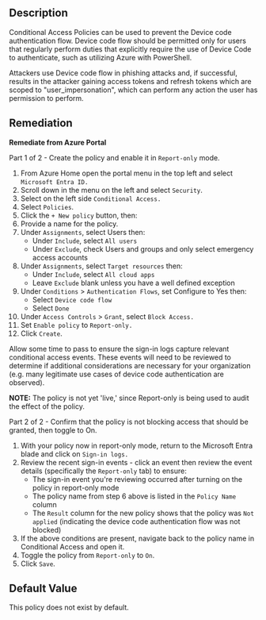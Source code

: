 ## Description

Conditional Access Policies can be used to prevent the Device code authentication flow. Device code flow should be permitted only for users that regularly perform duties that explicitly require the use of Device Code to authenticate, such as utilizing Azure with PowerShell.

Attackers use Device code flow in phishing attacks and, if successful, results in the attacker gaining access tokens and refresh tokens which are scoped to "user_impersonation", which can perform any action the user has permission to perform.

## Remediation

**Remediate from Azure Portal**

Part 1 of 2 - Create the policy and enable it in `Report-only` mode.

1. From Azure Home open the portal menu in the top left and select `Microsoft Entra ID.`
2. Scroll down in the menu on the left and select `Security`.
3. Select on the left side `Conditional Access.`
4. Select `Policies`.
5. Click the `+ New policy` button, then:
6. Provide a name for the policy.
7. Under `Assignments`, select Users then:
   - Under `Include`, select `All users`
   - Under `Exclude`, check Users and groups and only select emergency
access accounts
8. Under `Assignments`, select `Target resources` then:
   - Under `Include`, select `All cloud apps`
   - Leave `Exclude` blank unless you have a well defined exception
9. Under `Conditions` > `Authentication Flows`, set Configure to Yes then:
   - Select `Device code flow`
   - Select `Done`
10. Under `Access Controls` > `Grant`, select `Block Access.`
11. Set `Enable policy` to `Report-only.`
12. Click `Create`.

Allow some time to pass to ensure the sign-in logs capture relevant conditional access events. These events will need to be reviewed to determine if additional considerations are necessary for your organization (e.g. many legitimate use cases of device code authentication are observed).

**NOTE:** The policy is not yet 'live,' since Report-only is being used to audit the effect of the policy.

Part 2 of 2 - Confirm that the policy is not blocking access that should be granted, then toggle to On.

1. With your policy now in report-only mode, return to the Microsoft Entra blade and click on `Sign-in logs.`
2. Review the recent sign-in events - click an event then review the event details (specifically the `Report-only` tab) to ensure:
   - The sign-in event you're reviewing occurred after turning on the policy in report-only mode
   - The policy name from step 6 above is listed in the `Policy Name` column
   - The `Result` column for the new policy shows that the policy was `Not applied` (indicating the device code authentication flow was not blocked)
3. If the above conditions are present, navigate back to the policy name in Conditional Access and open it.
4. Toggle the policy from `Report-only` to `On`.
5. Click `Save`.

## Default Value

This policy does not exist by default.
